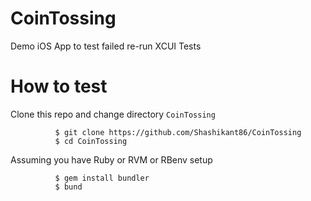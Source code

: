 # CoinTossing
Demo iOS App to test failed re-run XCUI Tests

# How to test 

Clone this repo and change directory `CoinTossing`

              $ git clone https://github.com/Shashikant86/CoinTossing
              $ cd CoinTossing

Assuming you have Ruby or RVM or RBenv setup 

              $ gem install bundler 
              $ bund